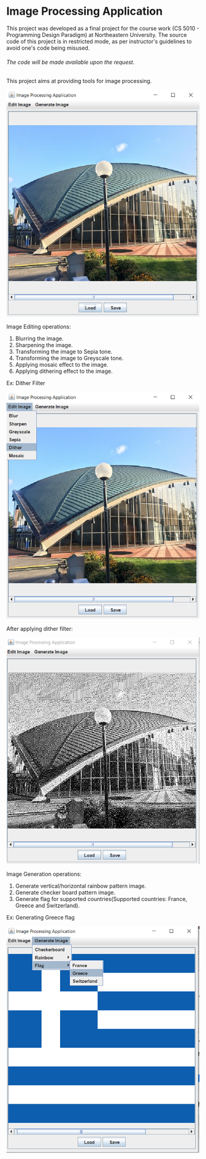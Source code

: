 # Image Processing Application
This project was developed as a final project for the course work (CS 5010 - Programming Design
 Paradigm) at Northeastern University. The source code of this project is in restricted mode, as
  per instructor's guidelines to avoid one's code being misused. 
  ###### The code will be made available upon the request.
  
This project aims at providing tools for image processing.

![](images/1.PNG)

Image Editing operations:
1. Blurring the image.
2. Sharpening the image.
3. Transforming the image to Sepia tone.
4. Transforming the image to Greyscale tone.
5. Applying mosaic effect to the image.
6. Applying dithering effect to the image.

Ex: Dither Filter


![](images/2.png)


After applying dither filter:

![](images/3.PNG)



Image Generation operations:
1. Generate vertical/horizontal rainbow pattern image.
2. Generate checker board pattern image. 
3. Generate flag for supported countries(Supported countries: France, Greece and Switzerland).

Ex: Generating Greece flag

![](images/4.png)